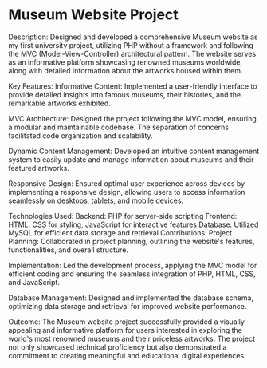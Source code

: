 # Museum Website Project
Description:
Designed and developed a comprehensive Museum website as my first university project, utilizing PHP without a framework and following the MVC (Model-View-Controller) architectural pattern. The website serves as an informative platform showcasing renowned museums worldwide, along with detailed information about the artworks housed within them.

Key Features:
Informative Content: Implemented a user-friendly interface to provide detailed insights into famous museums, their histories, and the remarkable artworks exhibited.

MVC Architecture: Designed the project following the MVC model, ensuring a modular and maintainable codebase. The separation of concerns facilitated code organization and scalability.

Dynamic Content Management: Developed an intuitive content management system to easily update and manage information about museums and their featured artworks.

Responsive Design: Ensured optimal user experience across devices by implementing a responsive design, allowing users to access information seamlessly on desktops, tablets, and mobile devices.

Technologies Used:
Backend: PHP for server-side scripting
Frontend: HTML, CSS for styling, JavaScript for interactive features
Database: Utilized MySQL for efficient data storage and retrieval
Contributions:
Project Planning: Collaborated in project planning, outlining the website's features, functionalities, and overall structure.

Implementation: Led the development process, applying the MVC model for efficient coding and ensuring the seamless integration of PHP, HTML, CSS, and JavaScript.

Database Management: Designed and implemented the database schema, optimizing data storage and retrieval for improved website performance.

Outcome:
The Museum website project successfully provided a visually appealing and informative platform for users interested in exploring the world's most renowned museums and their priceless artworks. The project not only showcased technical proficiency but also demonstrated a commitment to creating meaningful and educational digital experiences.
